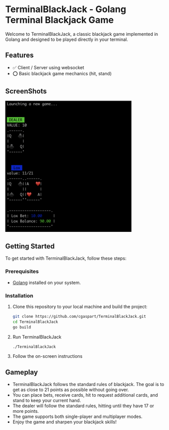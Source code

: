 # TerminalBlackJack - Golang Terminal Blackjack Game

Welcome to TerminalBlackJack, a classic blackjack game implemented in Golang and designed to be played directly in your terminal.

## Features
* :white_check_mark: Client / Server using websocket
* :o: Basic blackjack game mechanics (hit, stand)

## ScreenShots
<img src="https://github.com/cgaspart/TerminalBlackJack/raw/main/screenshots/screen1.png" width="400">

## Getting Started

To get started with TerminalBlackJack, follow these steps:

### Prerequisites

- [Golang](https://golang.org/doc/install) installed on your system.

### Installation

1. Clone this repository to your local machine and build the project:

   ```bash
   git clone https://github.com/cgaspart/TerminalBlackJack.git
   cd TerminalBlackJack
   go build

2. Run TerminalBlackJack
   ```bash
   ./TerminalBlackJack
2. Follow the on-screen instructions 

## Gameplay

* TerminalBlackJack follows the standard rules of blackjack. The goal is to get as close to 21 points as possible without going over.
* You can place bets, receive cards, hit to request additional cards, and stand to keep your current hand.
* The dealer will follow the standard rules, hitting until they have 17 or more points.
* The game supports both single-player and multiplayer modes.
* Enjoy the game and sharpen your blackjack skills!

